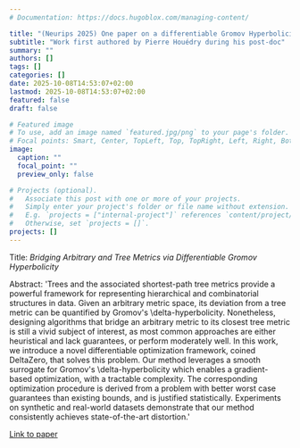 ```yaml
---
# Documentation: https://docs.hugoblox.com/managing-content/

title: "(Neurips 2025) One paper on a differentiable Gromov Hyperbolicity accepted"
subtitle: "Work first authored by Pierre Houédry during his post-doc"
summary: ""
authors: []
tags: []
categories: []
date: 2025-10-08T14:53:07+02:00
lastmod: 2025-10-08T14:53:07+02:00
featured: false
draft: false

# Featured image
# To use, add an image named `featured.jpg/png` to your page's folder.
# Focal points: Smart, Center, TopLeft, Top, TopRight, Left, Right, BottomLeft, Bottom, BottomRight.
image:
  caption: ""
  focal_point: ""
  preview_only: false

# Projects (optional).
#   Associate this post with one or more of your projects.
#   Simply enter your project's folder or file name without extension.
#   E.g. `projects = ["internal-project"]` references `content/project/deep-learning/index.md`.
#   Otherwise, set `projects = []`.
projects: []
---
```

Title: *Bridging Arbitrary and Tree Metrics via Differentiable Gromov Hyperbolicity*

Abstract: 'Trees and the associated shortest-path tree metrics provide a powerful framework for representing hierarchical and combinatorial structures in data. Given an arbitrary metric space, its deviation from a tree metric can be quantified by Gromov's \delta-hyperbolicity. Nonetheless, designing algorithms that bridge an arbitrary metric to its closest tree metric is still a vivid subject of interest, as most common approaches are either heuristical and lack guarantees, or perform moderately well. In this work, we introduce a novel differentiable optimization framework, coined DeltaZero, that solves this problem. Our method leverages a smooth surrogate for Gromov's \delta-hyperbolicity which enables a gradient-based optimization, with a tractable complexity. The corresponding optimization procedure is derived from a problem with better worst case guarantees than existing bounds, and is justified statistically. Experiments on synthetic and real-world datasets demonstrate that our method consistently achieves state-of-the-art distortion.'

[Link to paper](https://arxiv.org/abs/2505.21073)